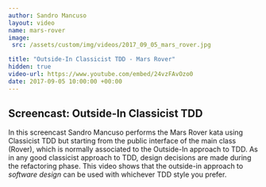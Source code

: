 ```yaml
---
author: Sandro Mancuso
layout: video
name: mars-rover
image:
 src: /assets/custom/img/videos/2017_09_05_mars_rover.jpg

title: "Outside-In Classicist TDD - Mars Rover"
hidden: true
video-url: https://www.youtube.com/embed/24vzFAvOzo0
date: 2017-09-05 10:00:00 +00:00
---
```


## Screencast: Outside-In Classicist TDD

In this screencast Sandro Mancuso performs the Mars Rover kata using Classicist TDD but starting from the public interface of the main class (Rover), which is normally associated to the Outside-In approach to TDD. As in any good classicist approach to TDD, design decisions are made during the refactoring phase. This video shows that the outside-in approach to _software design_ can be used with whichever TDD style you prefer. 